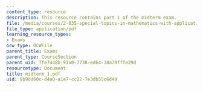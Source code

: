 ```yaml
---
content_type: resource
description: This resource contains part 1 of the midterm exam.
file: /media/courses/2-035-special-topics-in-mathematics-with-applications-linear-algebra-and-the-calculus-of-variations-spring-2007/9b9dd60cd4a0a1e7cc227e3db55c6d49_midterm_1.pdf
file_type: application/pdf
learning_resource_types:
- Exams
ocw_type: OCWFile
parent_title: Exams
parent_type: CourseSection
parent_uid: 7fe7448b-91a0-7738-ed64-38a79fffe29d
resourcetype: Document
title: midterm_1.pdf
uid: 9b9dd60c-d4a0-a1e7-cc22-7e3db55c6d49
---
```

